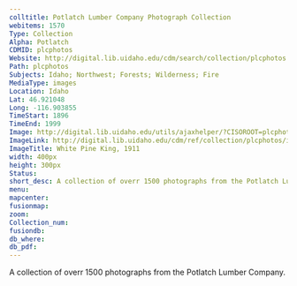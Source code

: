 ```yaml
---
colltitle: Potlatch Lumber Company Photograph Collection
webitems: 1570
Type: Collection
Alpha: Potlatch
CDMID: plcphotos
Website: http://digital.lib.uidaho.edu/cdm/search/collection/plcphotos
Path: plcphotos
Subjects: Idaho; Northwest; Forests; Wilderness; Fire
MediaType: images
Location: Idaho
Lat: 46.921048
Long: -116.903855
TimeStart: 1896
TimeEnd: 1999
Image: http://digital.lib.uidaho.edu/utils/ajaxhelper/?CISOROOT=plcphotos&CISOPTR=16&action=2&DMSCALE=25&DMWIDTH=400&DMHEIGHT=350&DMX=0&DMY=0&DMTEXT=&DMROTATE=0&DMID
ImageLink: http://digital.lib.uidaho.edu/cdm/ref/collection/plcphotos/id/16
ImageTitle: White Pine King, 1911
width: 400px
height: 300px
Status: 
short_desc: A collection of overr 1500 photographs from the Potlatch Lumber Company 
menu: 
mapcenter: 
fusionmap: 
zoom: 
Collection_num: 
fusiondb: 
db_where: 
db_pdf: 
---
```

A collection of overr 1500 photographs from the Potlatch Lumber Company. 